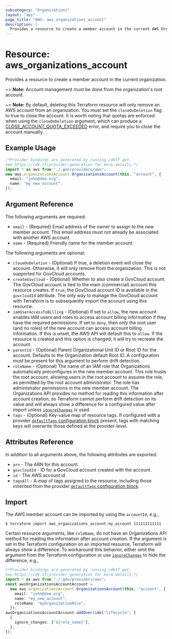 ```yaml
---
subcategory: "Organizations"
layout: "aws"
page_title: "AWS: aws_organizations_account"
description: |-
  Provides a resource to create a member account in the current AWS Organization.
---
```


# Resource: aws\_organizations\_account

Provides a resource to create a member account in the current organization.

\~> **Note:** Account management must be done from the organization's root account.

\~> **Note:** By default, deleting this Terraform resource will only remove an AWS account from an organization. You must set the `closeOnDeletion` flag to true to close the account. It is worth noting that quotas are enforced when using the `closeOnDeletion` argument, which can produce a [CLOSE\_ACCOUNT\_QUOTA\_EXCEEDED](https://docs.aws.amazon.com/organizations/latest/APIReference/API_CloseAccount.html) error, and require you to close the account manually.

## Example Usage

```typescript
/*Provider bindings are generated by running cdktf get.
See https://cdk.tf/provider-generation for more details.*/
import * as aws from "./.gen/providers/aws";
new aws.organizationsAccount.OrganizationsAccount(this, "account", {
  email: "john@doe.org",
  name: "my_new_account",
});

```

## Argument Reference

The following arguments are required:

* `email` - (Required) Email address of the owner to assign to the new member account. This email address must not already be associated with another AWS account.
* `name` - (Required) Friendly name for the member account.

The following arguments are optional:

* `closeOnDeletion` - (Optional) If true, a deletion event will close the account. Otherwise, it will only remove from the organization. This is not supported for GovCloud accounts.
* `createGovcloud` - (Optional) Whether to also create a GovCloud account. The GovCloud account is tied to the main (commercial) account this resource creates. If `true`, the GovCloud account ID is available in the `govcloudId` attribute. The only way to manage the GovCloud account with Terraform is to subsequently import the account using this resource.
* `iamUserAccessToBilling` - (Optional) If set to `allow`, the new account enables IAM users and roles to access account billing information if they have the required permissions. If set to `deny`, then only the root user (and no roles) of the new account can access account billing information. If this is unset, the AWS API will default this to `allow`. If the resource is created and this option is changed, it will try to recreate the account.
* `parentId` - (Optional) Parent Organizational Unit ID or Root ID for the account. Defaults to the Organization default Root ID. A configuration must be present for this argument to perform drift detection.
* `roleName` - (Optional) The name of an IAM role that Organizations automatically preconfigures in the new member account. This role trusts the root account, allowing users in the root account to assume the role, as permitted by the root account administrator. The role has administrator permissions in the new member account. The Organizations API provides no method for reading this information after account creation, so Terraform cannot perform drift detection on its value and will always show a difference for a configured value after import unless [`ignoreChanges`](https://www.terraform.io/docs/configuration/meta-arguments/lifecycle.html#ignore_changes) is used.
* `tags` - (Optional) Key-value map of resource tags. If configured with a provider [`defaultTags` configuration block](https://registry.terraform.io/providers/hashicorp/aws/latest/docs#default_tags-configuration-block) present, tags with matching keys will overwrite those defined at the provider-level.

## Attributes Reference

In addition to all arguments above, the following attributes are exported:

* `arn` - The ARN for this account.
* `govcloudId` - ID for a GovCloud account created with the account.
* `id` - The AWS account id
* `tagsAll` - A map of tags assigned to the resource, including those inherited from the provider [`defaultTags` configuration block](https://registry.terraform.io/providers/hashicorp/aws/latest/docs#default_tags-configuration-block).

## Import

The AWS member account can be imported by using the `accountId`, e.g.,

```console
$ terraform import aws_organizations_account.my_account 111111111111
```

Certain resource arguments, like `roleName`, do not have an Organizations API method for reading the information after account creation. If the argument is set in the Terraform configuration on an imported resource, Terraform will always show a difference. To workaround this behavior, either omit the argument from the Terraform configuration or use [`ignoreChanges`](https://www.terraform.io/docs/configuration/meta-arguments/lifecycle.html#ignore_changes) to hide the difference, e.g.,

```typescript
/*Provider bindings are generated by running cdktf get.
See https://cdk.tf/provider-generation for more details.*/
import * as aws from "./.gen/providers/aws";
const awsOrganizationsAccountAccount =
  new aws.organizationsAccount.OrganizationsAccount(this, "account", {
    email: "john@doe.org",
    name: "my_new_account",
    roleName: "myOrganizationRole",
  });
awsOrganizationsAccountAccount.addOverride("lifecycle", [
  {
    ignore_changes: ["${role_name}"],
  },
]);

```
